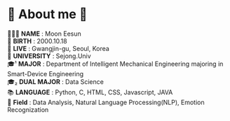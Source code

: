 # 👑 About me 👑
🙋🏻‍♀️ **NAME** : Moon Eesun<br>
🎂 **BIRTH** : 2000.10.18<br>
🏡 **LIVE** : Gwangjin-gu, Seoul, Korea<br>
🏫 **UNIVERSITY** : Sejong.Univ<br>
🎓¹ **MAJOR** : Department of Intelligent Mechanical Engineering majoring in Smart-Device Engineering<br>
🎓₂ **DUAL MAJOR** : Data Science<br>
📚 **LANGUAGE** : Python, C, HTML, CSS, Javascript, JAVA<br>
💬 **Field** : Data Analysis, Natural Language Processing(NLP), Emotion Recognization<br>


<!---
MoonEeSun/MoonEeSun is a ✨ special ✨ repository because its `README.md` (this file) appears on your GitHub profile.
You can click the Preview link to take a look at your changes.
--->
